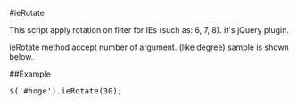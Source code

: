 #ieRotate

This script apply rotation on filter for IEs (such as: 6, 7, 8).
It's jQuery plugin.

ieRotate method accept number of argument. (like degree)
sample is shown below.

##Example
<pre>
$('#hoge').ieRotate(30);
</pre>